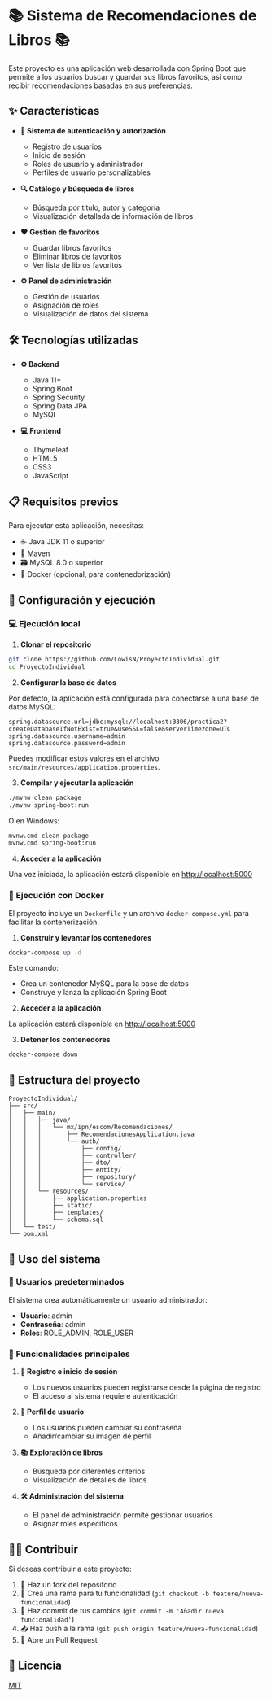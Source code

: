 # 📚 Sistema de Recomendaciones de Libros 📚

Este proyecto es una aplicación web desarrollada con Spring Boot que permite a los usuarios buscar y guardar sus libros favoritos, así como recibir recomendaciones basadas en sus preferencias.

## ✨ Características

- **🔐 Sistema de autenticación y autorización**
  - Registro de usuarios
  - Inicio de sesión
  - Roles de usuario y administrador
  - Perfiles de usuario personalizables

- **🔍 Catálogo y búsqueda de libros**
  - Búsqueda por título, autor y categoría
  - Visualización detallada de información de libros

- **❤️ Gestión de favoritos**
  - Guardar libros favoritos
  - Eliminar libros de favoritos
  - Ver lista de libros favoritos

- **⚙️ Panel de administración**
  - Gestión de usuarios
  - Asignación de roles
  - Visualización de datos del sistema

## 🛠️ Tecnologías utilizadas

- **⚙️ Backend**
  - Java 11+
  - Spring Boot
  - Spring Security
  - Spring Data JPA
  - MySQL

- **💻 Frontend**
  - Thymeleaf
  - HTML5
  - CSS3
  - JavaScript

## 📋 Requisitos previos

Para ejecutar esta aplicación, necesitas:

- ☕ Java JDK 11 o superior
- 🔧 Maven
- 🗃️ MySQL 8.0 o superior
- 🐳 Docker (opcional, para contenedorización)

## 🚀 Configuración y ejecución

### 💻 Ejecución local

1. **Clonar el repositorio**

```bash
git clone https://github.com/LowisN/ProyectoIndividual.git
cd ProyectoIndividual
```

2. **Configurar la base de datos**

Por defecto, la aplicación está configurada para conectarse a una base de datos MySQL:

```
spring.datasource.url=jdbc:mysql://localhost:3306/practica2?createDatabaseIfNotExist=true&useSSL=false&serverTimezone=UTC
spring.datasource.username=admin
spring.datasource.password=admin
```

Puedes modificar estos valores en el archivo `src/main/resources/application.properties`.

3. **Compilar y ejecutar la aplicación**

```bash
./mvnw clean package
./mvnw spring-boot:run
```

O en Windows:

```bash
mvnw.cmd clean package
mvnw.cmd spring-boot:run
```

4. **Acceder a la aplicación**

Una vez iniciada, la aplicación estará disponible en [http://localhost:5000](http://localhost:5000)

### 🐳 Ejecución con Docker

El proyecto incluye un `Dockerfile` y un archivo `docker-compose.yml` para facilitar la contenerización.

1. **Construir y levantar los contenedores**

```bash
docker-compose up -d
```

Este comando:
- Crea un contenedor MySQL para la base de datos
- Construye y lanza la aplicación Spring Boot

2. **Acceder a la aplicación**

La aplicación estará disponible en [http://localhost:5000](http://localhost:5000)

3. **Detener los contenedores**

```bash
docker-compose down
```

## 📁 Estructura del proyecto

```
ProyectoIndividual/
├── src/
│   ├── main/
│   │   ├── java/
│   │   │   └── mx/ipn/escom/Recomendaciones/
│   │   │       ├── RecomendacionesApplication.java
│   │   │       └── auth/
│   │   │           ├── config/
│   │   │           ├── controller/
│   │   │           ├── dto/
│   │   │           ├── entity/
│   │   │           ├── repository/
│   │   │           └── service/
│   │   └── resources/
│   │       ├── application.properties
│   │       ├── static/
│   │       ├── templates/
│   │       └── schema.sql
│   └── test/
└── pom.xml
```

## 📝 Uso del sistema

### 👤 Usuarios predeterminados

El sistema crea automáticamente un usuario administrador:

- **Usuario**: admin
- **Contraseña**: admin
- **Roles**: ROLE_ADMIN, ROLE_USER

### 🌟 Funcionalidades principales

1. **🔑 Registro e inicio de sesión**
   - Los nuevos usuarios pueden registrarse desde la página de registro
   - El acceso al sistema requiere autenticación

2. **👤 Perfil de usuario**
   - Los usuarios pueden cambiar su contraseña
   - Añadir/cambiar su imagen de perfil

3. **📚 Exploración de libros**
   - Búsqueda por diferentes criterios
   - Visualización de detalles de libros

4. **🛠️ Administración del sistema**
   - El panel de administración permite gestionar usuarios
   - Asignar roles específicos

## 👨‍💻 Contribuir

Si deseas contribuir a este proyecto:

1. 🍴 Haz un fork del repositorio
2. 🌿 Crea una rama para tu funcionalidad (`git checkout -b feature/nueva-funcionalidad`)
3. 💾 Haz commit de tus cambios (`git commit -m 'Añadir nueva funcionalidad'`)
4. 📤 Haz push a la rama (`git push origin feature/nueva-funcionalidad`)
5. 🔄 Abre un Pull Request

## 📄 Licencia

[MIT](https://choosealicense.com/licenses/mit/)
